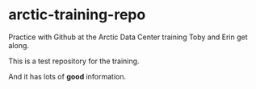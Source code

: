 # arctic-training-repo
Practice with Github at the Arctic Data Center training
Toby and Erin get along.

This is a test repository for the training.

And it has lots of **good** information.
